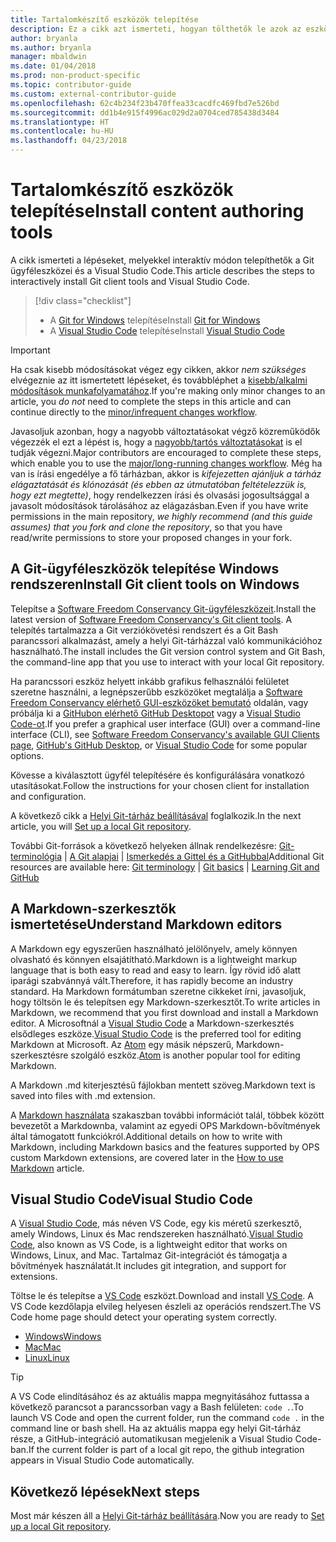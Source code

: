 ```yaml
---
title: Tartalomkészítő eszközök telepítése
description: Ez a cikk azt ismerteti, hogyan tölthetők le azok az eszközök, amelyek a Git használatához és a Markdown-fájlok szerkesztéséhez szükségesek.
author: bryanla
ms.author: bryanla
manager: mbaldwin
ms.date: 01/04/2018
ms.prod: non-product-specific
ms.topic: contributor-guide
ms.custom: external-contributor-guide
ms.openlocfilehash: 62c4b234f23b470ffea33cacdfc469fbd7e526bd
ms.sourcegitcommit: dd1b4e915f4996ac029d2a0704ced785438d3484
ms.translationtype: HT
ms.contentlocale: hu-HU
ms.lasthandoff: 04/23/2018
---
```

# <a name="install-content-authoring-tools"></a><span data-ttu-id="118d7-103">Tartalomkészítő eszközök telepítése</span><span class="sxs-lookup"><span data-stu-id="118d7-103">Install content authoring tools</span></span>

<span data-ttu-id="118d7-104">A cikk ismerteti a lépéseket, melyekkel interaktív módon telepíthetők a Git ügyféleszközei és a Visual Studio Code.</span><span class="sxs-lookup"><span data-stu-id="118d7-104">This article describes the steps to interactively install Git client tools and Visual Studio Code.</span></span>
> [!div class="checklist"]
> * <span data-ttu-id="118d7-105">A [Git for Windows](https://git-scm.com/download/win) telepítése</span><span class="sxs-lookup"><span data-stu-id="118d7-105">Install [Git for Windows](https://git-scm.com/download/win)</span></span>
> * <span data-ttu-id="118d7-106">A [Visual Studio Code](https://code.visualstudio.com/) telepítése</span><span class="sxs-lookup"><span data-stu-id="118d7-106">Install [Visual Studio Code](https://code.visualstudio.com/)</span></span>

>[!IMPORTANT]
> <span data-ttu-id="118d7-107">Ha csak kisebb módosításokat végez egy cikken, akkor *nem szükséges* elvégeznie az itt ismertetett lépéseket, és továbbléphet a [kisebb/alkalmi módosítások munkafolyamatához](light-workflow.md).</span><span class="sxs-lookup"><span data-stu-id="118d7-107">If you're making only minor changes to an article, you *do not* need to complete the steps in this article and can continue directly to the [minor/infrequent changes workflow](light-workflow.md).</span></span>
>
> <span data-ttu-id="118d7-108">Javasoljuk azonban, hogy a nagyobb változtatásokat végző közreműködők végezzék el ezt a lépést is, hogy a [nagyobb/tartós változtatásokat](full-workflow.md) is el tudják végezni.</span><span class="sxs-lookup"><span data-stu-id="118d7-108">Major contributors are encouraged to complete these steps, which enable you to use the [major/long-running changes workflow](full-workflow.md).</span></span> <span data-ttu-id="118d7-109">Még ha van is írási engedélye a fő tárházban, akkor is *kifejezetten ajánljuk a tárház elágaztatását és klónozását (és ebben az útmutatóban feltételezzük is, hogy ezt megtette)*, hogy rendelkezzen írási és olvasási jogosultsággal a javasolt módosítások tárolásához az elágazásban.</span><span class="sxs-lookup"><span data-stu-id="118d7-109">Even if you have write permissions in the main repository, *we highly recommend (and this guide assumes) that you fork and clone the repository*, so that you have read/write permissions to store your proposed changes in your fork.</span></span>

## <a name="install-git-client-tools-on-windows"></a><span data-ttu-id="118d7-110">A Git-ügyféleszközök telepítése Windows rendszeren</span><span class="sxs-lookup"><span data-stu-id="118d7-110">Install Git client tools on Windows</span></span>

 <span data-ttu-id="118d7-111">Telepítse a [Software Freedom Conservancy Git-ügyféleszközeit](https://git-scm.com/download/).</span><span class="sxs-lookup"><span data-stu-id="118d7-111">Install the latest version of [Software Freedom Conservancy's Git client tools](https://git-scm.com/download/).</span></span> <span data-ttu-id="118d7-112">A telepítés tartalmazza a Git verziókövetési rendszert és a Git Bash parancssori alkalmazást, amely a helyi Git-tárházzal való kommunikációhoz használható.</span><span class="sxs-lookup"><span data-stu-id="118d7-112">The install includes the Git version control system and Git Bash, the command-line app that you use to interact with your local Git repository.</span></span>

<span data-ttu-id="118d7-113">Ha parancssori eszköz helyett inkább grafikus felhasználói felületet szeretne használni, a legnépszerűbb eszközöket megtalálja a [Software Freedom Conservancy elérhető GUI-eszközöket bemutató](https://git-scm.com/downloads/guis) oldalán, vagy próbálja ki a [GitHubon elérhető GitHub Desktopot](https://desktop.github.com/) vagy a [Visual Studio Code-ot](https://www.visualstudio.com/products/code-vs.aspx).</span><span class="sxs-lookup"><span data-stu-id="118d7-113">If you prefer a graphical user interface (GUI) over a command-line interface (CLI), see [Software Freedom Conservancy's available GUI Clients page](https://git-scm.com/downloads/guis), [GitHub's GitHub Desktop](https://desktop.github.com/), or [Visual Studio Code](https://www.visualstudio.com/products/code-vs.aspx) for some popular options.</span></span>

<span data-ttu-id="118d7-114">Kövesse a kiválasztott ügyfél telepítésére és konfigurálására vonatkozó utasításokat.</span><span class="sxs-lookup"><span data-stu-id="118d7-114">Follow the instructions for your chosen client for installation and configuration.</span></span>

<span data-ttu-id="118d7-115">A következő cikk a [Helyi Git-tárház beállításával](get-started-setup-local.md) foglalkozik.</span><span class="sxs-lookup"><span data-stu-id="118d7-115">In the next article, you will [Set up a local Git repository](get-started-setup-local.md).</span></span>

   <span data-ttu-id="118d7-116">További Git-források a következő helyeken állnak rendelkezésre: [Git-terminológia](https://help.github.com/articles/github-glossary) | [A Git alapjai](https://git-scm.com/book/en/v2/Getting-Started-Git-Basics) | [Ismerkedés a Gittel és a GitHubbal](https://help.github.com/articles/good-resources-for-learning-git-and-github/)</span><span class="sxs-lookup"><span data-stu-id="118d7-116">Additional Git resources are available here: [Git terminology](https://help.github.com/articles/github-glossary) | [Git basics](https://git-scm.com/book/en/v2/Getting-Started-Git-Basics) | [Learning Git and GitHub](https://help.github.com/articles/good-resources-for-learning-git-and-github/)</span></span>

## <a name="understand-markdown-editors"></a><span data-ttu-id="118d7-117">A Markdown-szerkesztők ismertetése</span><span class="sxs-lookup"><span data-stu-id="118d7-117">Understand Markdown editors</span></span>

<span data-ttu-id="118d7-118">A Markdown egy egyszerűen használható jelölőnyelv, amely könnyen olvasható és könnyen elsajátítható.</span><span class="sxs-lookup"><span data-stu-id="118d7-118">Markdown is a lightweight markup language that is both easy to read and easy to learn.</span></span> <span data-ttu-id="118d7-119">Így rövid idő alatt iparági szabvánnyá vált.</span><span class="sxs-lookup"><span data-stu-id="118d7-119">Therefore, it has rapidly become an industry standard.</span></span> <span data-ttu-id="118d7-120">Ha Markdown formátumban szeretne cikkeket írni, javasoljuk, hogy töltsön le és telepítsen egy Markdown-szerkesztőt.</span><span class="sxs-lookup"><span data-stu-id="118d7-120">To write articles in Markdown, we recommend that you first download and install a Markdown editor.</span></span>  <span data-ttu-id="118d7-121">A Microsoftnál a [Visual Studio Code](https://code.visualstudio.com/) a Markdown-szerkesztés elsődleges eszköze.</span><span class="sxs-lookup"><span data-stu-id="118d7-121">[Visual Studio Code](https://code.visualstudio.com/) is the preferred tool for editing Markdown at Microsoft.</span></span> <span data-ttu-id="118d7-122">Az [Atom](https://atom.io) egy másik népszerű, Markdown-szerkesztésre szolgáló eszköz.</span><span class="sxs-lookup"><span data-stu-id="118d7-122">[Atom](https://atom.io) is another popular tool for editing Markdown.</span></span>

<span data-ttu-id="118d7-123">A Markdown .md kiterjesztésű fájlokban mentett szöveg.</span><span class="sxs-lookup"><span data-stu-id="118d7-123">Markdown text is saved into files with .md extension.</span></span>

<span data-ttu-id="118d7-124">A [Markdown használata](how-to-write-use-markdown.md) szakaszban további információt talál, többek között bevezetőt a Markdownba, valamint az egyedi OPS Markdown-bővítmények által támogatott funkciókról.</span><span class="sxs-lookup"><span data-stu-id="118d7-124">Additional details on how to write with Markdown, including Markdown basics and the features supported by OPS custom Markdown extensions, are covered later in the [How to use Markdown](how-to-write-use-markdown.md) article.</span></span>

## <a name="visual-studio-code"></a><span data-ttu-id="118d7-125">Visual Studio Code</span><span class="sxs-lookup"><span data-stu-id="118d7-125">Visual Studio Code</span></span>

<span data-ttu-id="118d7-126">A [Visual Studio Code](https://code.visualstudio.com/), más néven VS Code, egy kis méretű szerkesztő, amely Windows, Linux és Mac rendszereken használható.</span><span class="sxs-lookup"><span data-stu-id="118d7-126">[Visual Studio Code](https://code.visualstudio.com/), also known as VS Code, is a lightweight editor that works on Windows, Linux, and Mac.</span></span> <span data-ttu-id="118d7-127">Tartalmaz Git-integrációt és támogatja a bővítmények használatát.</span><span class="sxs-lookup"><span data-stu-id="118d7-127">It includes git integration, and support for extensions.</span></span>

<span data-ttu-id="118d7-128">Töltse le és telepítse a [VS Code](https://code.visualstudio.com/) eszközt.</span><span class="sxs-lookup"><span data-stu-id="118d7-128">Download and install [VS Code](https://code.visualstudio.com/).</span></span> <span data-ttu-id="118d7-129">A VS Code kezdőlapja elvileg helyesen észleli az operációs rendszert.</span><span class="sxs-lookup"><span data-stu-id="118d7-129">The VS Code home page should detect your operating system correctly.</span></span>

- [<span data-ttu-id="118d7-130">Windows</span><span class="sxs-lookup"><span data-stu-id="118d7-130">Windows</span></span>](https://code.visualstudio.com/docs/setup/windows)
- [<span data-ttu-id="118d7-131">Mac</span><span class="sxs-lookup"><span data-stu-id="118d7-131">Mac</span></span>](https://code.visualstudio.com/docs/setup/mac)
- [<span data-ttu-id="118d7-132">Linux</span><span class="sxs-lookup"><span data-stu-id="118d7-132">Linux</span></span>](https://code.visualstudio.com/docs/setup/linux)

> [!TIP]
> <span data-ttu-id="118d7-133">A VS Code elindításához és az aktuális mappa megnyitásához futtassa a következő parancsot a parancssorban vagy a Bash felületen: `code .`.</span><span class="sxs-lookup"><span data-stu-id="118d7-133">To launch VS Code and open the current folder, run the command `code .` in the command line or bash shell.</span></span> <span data-ttu-id="118d7-134">Ha az aktuális mappa egy helyi Git-tárház része, a GitHub-integráció automatikusan megjelenik a Visual Studio Code-ban.</span><span class="sxs-lookup"><span data-stu-id="118d7-134">If the current folder is part of a local git repo, the github integration appears in Visual Studio Code automatically.</span></span>

## <a name="next-steps"></a><span data-ttu-id="118d7-135">Következő lépések</span><span class="sxs-lookup"><span data-stu-id="118d7-135">Next steps</span></span>

<span data-ttu-id="118d7-136">Most már készen áll a [Helyi Git-tárház beállítására](get-started-setup-local.md).</span><span class="sxs-lookup"><span data-stu-id="118d7-136">Now you are ready to [Set up a local Git repository](get-started-setup-local.md).</span></span>
